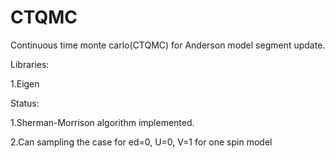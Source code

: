 # CTQMC
Continuous time monte carlo(CTQMC) for Anderson model segment update.

Libraries:

  1.Eigen

Status:

  1.Sherman-Morrison algorithm implemented. 

  2.Can sampling the case for ed=0, U=0, V=1 for one spin model
